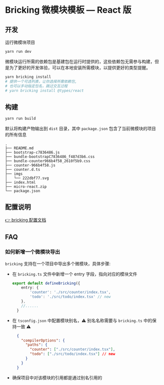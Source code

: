 # Bricking 微模块模板 — React 版

## 开发

运行微模块项目
```sh
yarn run dev
```

微模块运行所需的依赖包是基建包在运行时提供的，这些依赖包无需参与构建，但是为了更好的开发体验，可以在本地安装所需模块，以提供更好的类型提醒。
```sh
yarn bricking install
# 提供一个可选列表，让你选择所需依赖包,
# 也可以手动指定包名，跳过交互过程
# yarn bricking install @types/react
```

## 构建
```sh
yarn run build
```
默认将构建产物输出到 `dist` 目录，其中 `package.json` 包含了当前微模块的项目的所有信息
```
.
├── README.md
├── bootstrap-c7836486.js
├── bundle-bootstrapC7836486_f487d3b6.css
├── bundle-counter966b4f58_2610f5b9.css
├── counter-966b4f58.js
├── counter.d.ts
├── imgs
│   └── 222dbf77.svg
├── index.html
├── micro-react.zip
└── package.json
```

## 配置说明

[👉 bricking 配置文档](https://github.com/qoxop/bricking/blob/main/packages/bricking/README.md)

## FAQ

### 如何新增一个微模块导出

`bricking` 支持在一个项目中导出多个微模块，具体步骤:

- 在 `bricking.ts` 文件中新增一个 entry 字段，指向对应的模块文件
  ```ts
  export default defineBricking({
      entry: {
          'counter': './src/counter/index.tsx',
          'todo': './src/todo/index.tsx' // new
      },
      //......
    }
  ```
- 在 `tsconfig.json` 中配置模块别名，⚠️ 别名名称需要与  `bricking.ts` 中的保持一致 ⚠️

  ```json
    {
      "compilerOptions": {
        "paths": {
          "counter": ["./src/counter/index.tsx"],
          "todo": ["./src/todo/index.tsx"] // new
        }
      }
    }
  ```
- 确保项目中对该模块的引用都是通过别名引用的
